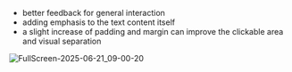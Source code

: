* better feedback for general interaction
* adding emphasis to the text content itself
* a slight increase of padding and margin can improve the clickable area and visual separation

![FullScreen-2025-06-21_09-00-20](https://github.com/user-attachments/assets/3d7db098-d119-42a0-b7be-8df94f4b0e55)

